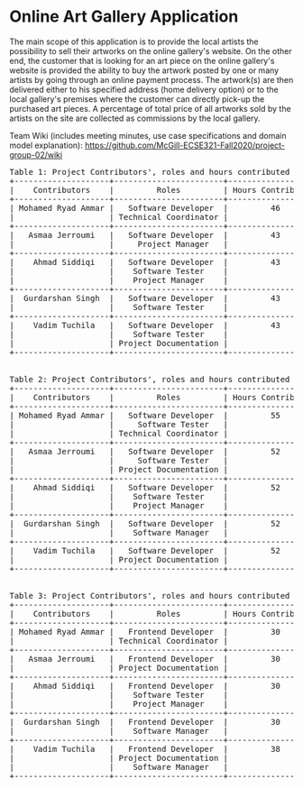 # Online Art Gallery Application

The main scope of this application is to provide the local artists the possibility to sell their artworks on the online gallery's website. On the other end, the customer that is looking for an art piece on the online gallery's website is provided the ability to buy the artwork posted by one or many artists by going through an online payment process. The artwork(s) are then delivered either to his specified address (home delivery option) or to the local gallery's premises where the customer can directly pick-up the purchased art pieces. A percentage of total price of all artworks sold by the artists on the site are collected as commissions by the local gallery.

Team Wiki (includes meeting minutes, use case specifications and domain model explanation):
https://github.com/McGill-ECSE321-Fall2020/project-group-02/wiki

<pre>
Table 1: Project Contributors', roles and hours contributed for the Deliverable 1 (see the table in Raw format)
+--------------------+-----------------------+-------------------+
|    Contributors    |         Roles         | Hours Contributed |
+--------------------+-----------------------+-------------------+
| Mohamed Ryad Ammar |   Software Developer  |         46        |
|                    | Technical Coordinator |                   |
+--------------------+-----------------------+-------------------+
|   Asmaa Jerroumi   |   Software Developer  |         43        |
|                    |     Project Manager   |                   |
+--------------------+-----------------------+-------------------+
|    Ahmad Siddiqi   |   Software Developer  |         43        |
|                    |    Software Tester    |                   |
|                    |    Project Manager    |                   |
+--------------------+-----------------------+-------------------+
|  Gurdarshan Singh  |   Software Developer  |         43        |
|                    |    Software Tester    |                   |
+--------------------+-----------------------+-------------------+
|    Vadim Tuchila   |   Software Developer  |         43        |
|                    |    Software Tester    |                   |
|                    | Project Documentation |                   |
+--------------------+-----------------------+-------------------+


Table 2: Project Contributors', roles and hours contributed for the Deliverable 2 (see the table in Raw format)
+--------------------+-----------------------+-------------------+
|    Contributors    |         Roles         | Hours Contributed |
+--------------------+-----------------------+-------------------+
| Mohamed Ryad Ammar |   Software Developer  |         55        |
|                    |     Software Tester   |                   |
|                    | Technical Coordinator |                   |
+--------------------+-----------------------+-------------------+
|   Asmaa Jerroumi   |   Software Developer  |         52        |
|                    |     Software Tester   |                   |
|                    | Project Documentation |                   |
+--------------------+-----------------------+-------------------+
|    Ahmad Siddiqi   |   Software Developer  |         52        |
|                    |    Software Tester    |                   |
|                    |    Project Manager    |                   |
+--------------------+-----------------------+-------------------+
|  Gurdarshan Singh  |   Software Developer  |         52        |
|                    |    Software Manager   |                   |
+--------------------+-----------------------+-------------------+
|    Vadim Tuchila   |   Software Developer  |         52        |
|                    | Project Documentation |                   |
+--------------------+-----------------------+-------------------+


Table 3: Project Contributors', roles and hours contributed for the Deliverable 2 (see the table in Raw format)
+--------------------+-----------------------+-------------------+
|    Contributors    |         Roles         | Hours Contributed |
+--------------------+-----------------------+-------------------+
| Mohamed Ryad Ammar |   Frontend Developer  |         30        |
|                    | Technical Coordinator |                   |
+--------------------+-----------------------+-------------------+
|   Asmaa Jerroumi   |   Frontend Developer  |         30        |
|                    | Project Documentation |                   |
+--------------------+-----------------------+-------------------+
|    Ahmad Siddiqi   |   Frontend Developer  |         30        |
|                    |    Software Tester    |                   |
|                    |    Project Manager    |                   |
+--------------------+-----------------------+-------------------+
|  Gurdarshan Singh  |   Frontend Developer  |         30        |
|                    |    Software Manager   |                   |
+--------------------+-----------------------+-------------------+
|    Vadim Tuchila   |   Frontend Developer  |         38        |
|                    | Project Documentation |                   |
|                    |    Software Manager   |                   |
+--------------------+-----------------------+-------------------+

<pre>

